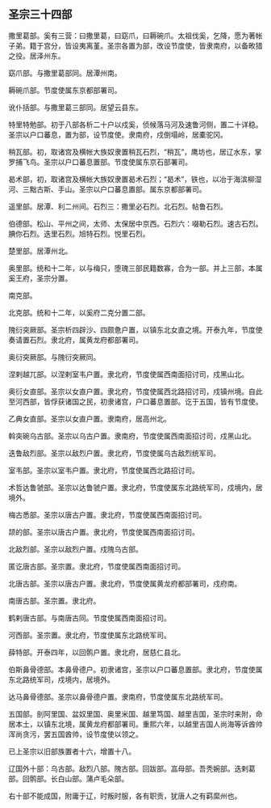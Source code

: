 ## 圣宗三十四部

撒里葛部。奚有三营：曰撒里葛，曰窈爪，曰耨碗爪。太祖伐奚，乞降，愿为著帐子弟。籍于宫分，皆设夷离堇。圣宗各置为部，改设节度使，皆隶南府，以备畋猎之役。居泽州东。

窈爪部。与撒里葛部同。居潭州南。

耨碗爪部。节度使属东京都部署司。

讹仆括部。与撒里葛三部同。居望云县东。

特里特勉部。初于八部各析二十户以戍奚，侦候落马河及速鲁河侧，置二十详稳。圣宗以户口蕃息，置为部，设节度使。隶南府，戍倒塌岭，居橐驼冈。

稍瓦部。初，取诸宫及横帐大族奴隶置稍瓦石烈，“稍瓦”，鹰坊也，居辽水东，掌罗捕飞鸟。圣宗以户口蕃息置部。节度使属东京石部署司。

曷术部，初，取诸宫及横帐大族奴隶置曷术石烈；“曷术”，铁也，以冶于海滨柳湿河、三黜古斯、手山。圣宗以户口蕃息置部。属东京都部署司。

遥里部。居潭、利二州间。石烈三：撒里必石烈。北石烈。帖鲁石烈。

伯德部。松山、平州之间，太师、太保居中京西。石烈六：啜勒石烈。速古石烈。腆你石烈。迭里石烈。旭特石烈。悦里石烈。

楚里部。居潭州北。

奥里部。统和十二年，以与梅只，堕瑰三部民籍数寡，合为一部。并上三部，本属奚王府，圣宗分置。

南克部。

北克部。统和十二年，以奚府二克分置二部。

隗衍突厥部。圣宗析四辟沙、四颇惫户置，以镇东北女直之境。开泰九年，节度使奏请置石烈。隶北府，属黄龙府都部署司。

奥衍突厥部。与隗衍突厥同。

涅剌越兀部。以涅剌室韦户置。隶北府，节度使属西南面招讨司，戍黑山北。

奥衍女直部。圣宗以女直户置。隶北府，节度使属西北路招讨司，戍镇州境。自此至河西部，皆俘获诸国之民，初隶诸宫，户口蕃息置部。讫于五国，皆有节度使。

乙典女直部。圣宗以女直户置。隶南府，居高州北。

斡突碗乌古部。圣宗以乌古户置。隶南府，节度使属西南面招讨司，戍黑山北。

迭鲁敌烈部。圣宗以敌烈户置。隶北府，节度使属乌古敌烈统军司。

室韦部。圣宗以室韦户置。隶北府，节度使属西北路招讨司。

术哲达鲁虢部。圣宗以达鲁虢户置。隶北府，节度使属东北路统军司，戍境内，居境外。

梅古悉部。圣宗以唐古户置。隶北府，节度使属西南面招讨司。

颉的部。圣宗以唐古户置。隶北府，节度使属西南面招讨司。

北敌烈部。圣宗以敌烈户置。戍隗乌古部。

匿讫唐古部。圣宗置。隶北府，节度使属西南面招讨司。

北唐古部。圣宗以唐古户置。隶北府，节度使属黄龙府都部署司，戍府南。

南唐古部。圣宗置。隶北府。

鹤剌唐古部。与南唐古同。节度使属西南面招讨司。

河西部。圣宗置。隶北府，节度使属东北路统军司。

薛特部。开泰四年，以回鹘户置。隶北府，居慈仁县北。

伯斯鼻骨德部。本鼻骨德户。初隶诸宫，圣宗以户口蕃息置部。隶北府，节度使属东北路统军司，戍境内，居境外。

达马鼻骨德部。圣宗以鼻骨德户置。隶南府，节度使属东北路统军司。

五国部。剖阿里国、盆奴里国、奥里米国、越里笃国、越里吉国，圣宗时来附，命居本土，以镇东北境，属黄龙府都部署司。重熙六年，以越里吉国人尚海等诉酋帅浑尚贪污，罢五国酋帅，设节度使以领之。

已上圣宗以旧部族置者十六，增置十八。

辽国外十部：乌古部。敌烈八部。隗古部。回跋部。嵓母部。吾秃婉部。迭剌葛部。回鹘部。长白山部。蒲卢毛朵部。

右十部不能成国，附庸于辽，时叛时服，各有职贡，犹唐人之有羁縻州也。
